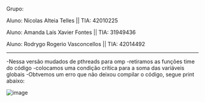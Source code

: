 Grupo:

Aluno: Nicolas Alteia Telles || TIA: 42010225

Aluno: Amanda Laís Xavier Fontes || TIA: 31949436

Aluno: Rodrygo Rogerio Vasconcellos || TIA: 42014492

---

-Nessa versão mudados de pthreads para omp
-retiramos as funções time do código
-colocamos uma condição crítica para a soma das variáveis globais
-Obtvemos um erro que não deixou compilar o código, segue print abaixo:

![image](https://user-images.githubusercontent.com/101070201/201053946-b810afe2-ac9c-4f79-9952-f10578058de2.png)
